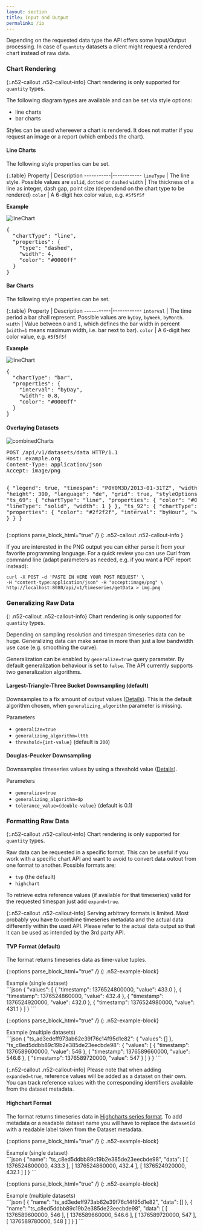 ```yaml
---
layout: section
title: Input and Output
permalink: /io
---
```


Depending on the requested data type the API offers some Input/Output processing.
In case of `quantity` datasets a client might request a rendered chart instead 
of raw data.

### Chart Rendering

{:.n52-callout .n52-callout-info}
Chart rendering is only supported for `quantity` types.

The following diagram types are available and can be set via style options:

* line charts
* bar charts

Styles can be used whereever a chart is rendered. It does not matter if you request 
an image or a report (which embeds the chart).

#### Line Charts

The following style properties can be set.

{:.table}
Property   | Description
-----------|------------
`lineType` | The line style. Possible values are `solid`, `dotted` or `dashed`
`width`    | The thickness of a line as integer, dash gap, point size (dependend on the chart type to be rendered)
`color`    | A 6-digit hex color value, e.g. `#5f5f5f`

**Example**
<div class="clearfix">
<div class="col-lg-5">
  <img alt="lineChart" src="{{site.baseurl}}/assets/images/io_chart_linestyle_example.png" title="Example for a line chart style.">
</div>
<div class="col-lg-5 pull-right">
<pre>{
  "chartType": "line",
  "properties": {
    "type": "dashed",
    "width": 4,
    "color": "#0000ff"
  }
}</pre>
</div>
 </div>

#### Bar Charts

The following style properties can be set.

{:.table}
Property   | Description
-----------|------------
`interval` | The time period a bar shall represent. Possible values are `byDay`, `byWeek`, `byMonth`.
`width`    | Value between `0` and `1`, which defines the bar width in percent (`width=1` means maximum width, i.e. bar next to bar).
`color`    | A 6-digit hex color value, e.g. `#5f5f5f`

**Example**
<div class="clearfix">
<div class="col-lg-5">
  <img alt="lineChart" src="{{site.baseurl}}/assets/images/io_chart_barstyle_example.png" title="Example for a bar chart style.">
</div>
<div class="col-lg-5 pull-right">
<pre>{
  "chartType": "bar",
  "properties": {
    "interval": "byDay",
    "width": 0.8,
    "color": "#0000ff"
  }
}</pre>
</div>
</div>

#### Overlaying Datasets

<div class="clearfix">
<div class="col-lg-6">
    <img alt="combinedCharts" src="{{site.baseurl}}/assets/images/io_chart_overlay_example.png" title="Example of combined charts.">
</div>
<div class="col-lg-5 pull-right">
<pre>POST /api/v1/datasets/data HTTP/1.1
Host: example.org
Content-Type: application/json
Accept: image/png

{
  "legend": true,
  "timespan": "P0Y0M3D/2013-01-31TZ",
  "width": 400,
  "height": 300,
  "language": "de",
  "grid": true,
  "styleOptions": {
    "ts_69": {
      "chartType": "line",
      "properties": {
        "color": "#0000FF",
        "lineType": "solid",
        "width": 1
      }
    },
    "ts_92": {
      "chartType": "bar",
      "properties": {
        "color": "#2f2f2f",
        "interval": "byHour",
        "width": 0.7
      }
    }
  }
}</pre>
</div>
</div>

{::options parse_block_html="true" /}
{: .n52-callout .n52-callout-info }
<div>
If you are interested in the PNG output you can either parse it from your
favorite programming language. For a quick review you can use Curl from command line
(adapt parameters as needed, e.g. if you want a PDF report instead):

```
curl -X POST -d 'PASTE IN HERE YOUR POST REQUEST' \
-H "content-type:application/json" -H "accept:image/png" \
http://localhost:8080/api/v1/timeseries/getData > img.png
```
</div>

### Generalizing Raw Data

{: .n52-callout .n52-callout-info}
Chart rendering is only supported for `quantity` types.

Depending on sampling resolution and timespan timeseries data can be huge. Generalizing data can make 
sense in more than just a low bandwidth use case (e.g. smoothing the curve).

Generalization can be enabled by `generalize=true` query parameter. By default generalization behaviour 
is set to `false`. The API currently supports two generalization algorithms.

#### Largest-Triangle-Three Bucket Downsampling (default)

Downsamples to a fix amount of output values 
([Details](http://skemman.is/stream/get/1946/15343/37285/3/SS_MSthesis.pdf)). This is the default
algorithm chosen, when `generalizing_algorithm` parameter is missing.

Parameters
* `generalize=true`
* `generalizing_algorithm=lttb`
* `threshold={int-value}` (default is `200`)

#### Douglas-Peucker Downsampling

Downsamples timeseries values by using a threshold value 
([Details](http://en.wikipedia.org/wiki/Ramer%E2%80%93Douglas%E2%80%93Peucker_algorithm)).

Parameters
* `generalize=true`
* `generalizing_algorithm=dp`
* `tolerance_value={double-value}` (default is 0.1)

### Formatting Raw Data

{:.n52-callout .n52-callout-info}
Chart rendering is only supported for `quantity` types.

Raw data can be requested in a specific format. This can be useful if you work with a specific chart API 
and want to avoid to convert data outout from one format to another. Possible formats are:

* `tvp` (the default)
* `highchart`

To retrieve extra reference values (if available for that timeseries) valid for the requested timespan just
add `expand=true`.

{:.n52-callout .n52-callout-info}
Serving arbitrary formats is limited. Most probably you have to combine timeseries metadata and the actual 
data differently within the used API. Please refer to the actual data output so that it can be used as 
intended by the 3rd party API.

#### TVP Format (default)

The format returns timeseries data as time-value tuples.

{::options parse_block_html="true" /}
{: .n52-example-block}
<div>
<div class="n52-example-caption">
Example (single dataset)
</div>
```json
{
  "values": [
    {
      "timestamp": 1376524800000,
      "value": 433.0
    },
    {
      "timestamp": 1376524860000,
      "value": 432.4
    },
    {
      "timestamp": 1376524920000,
      "value": 432.0
    },
    {
      "timestamp": 1376524980000,
      "value": 431.1
    }
  ]
}
```
</div>

{::options parse_block_html="true" /}
{: .n52-example-block}
<div>
<div class="n52-example-caption">
Example (multiple datasets)
</div>
```json
{
  "ts_ad3edeff973ab62e39f76c14f95d1e82": {
    "values": []
  },
  "ts_c8ed5ddbb89c19b2e385de23eecbde98": {
    "values": [
      {
        "timestamp": 1376589600000,
        "value": 546
      },
      {
        "timestamp": 1376589660000,
        "value": 546.6
      },
      {
        "timestamp": 1376589720000,
        "value": 547
      }
    ]
  }
}
```
</div>

{:.n52-callout .n52-callout-info}
Please note that when adding <code>expanded=true</code>, reference values will be added as
a dataset on their own. You can track reference values with the corresponding identifiers 
available from the dataset metadata.

#### Highchart Format

The format returns timeseries data in [Highcharts series format](http://api.highcharts.com/highcharts#series). 
To add metadata or a readable dataset name you will have to replace the `datasetId` with a 
readable label taken from the Dataset metadata.

{::options parse_block_html="true" /}
{: .n52-example-block}
<div>
<div class="n52-example-caption">
Example (single dataset)
</div>
```json
{
  "name": "ts_c8ed5ddbb89c19b2e385de23eecbde98",
  "data": [
    [
      1376524800000,
      433.3
    ],
    [
      1376524860000,
      432.4
    ],
    [
      1376524920000,
      432.1
    ]
  ]
}
```
</div>

{::options parse_block_html="true" /}
{: .n52-example-block}
<div>
<div class="n52-example-caption">
Example (multiple datasets)
</div>
```json
[
  {
    "name": "ts_ad3edeff973ab62e39f76c14f95d1e82",
    "data": []
  },
  {
    "name": "ts_c8ed5ddbb89c19b2e385de23eecbde98",
    "data": [
      [
        1376589600000,
        546
      ],
      [
        1376589660000,
        546.6
      ],
      [
        1376589720000,
        547
      ],
      [
        1376589780000,
        548
      ]
    ]
  }
]
```
</div>